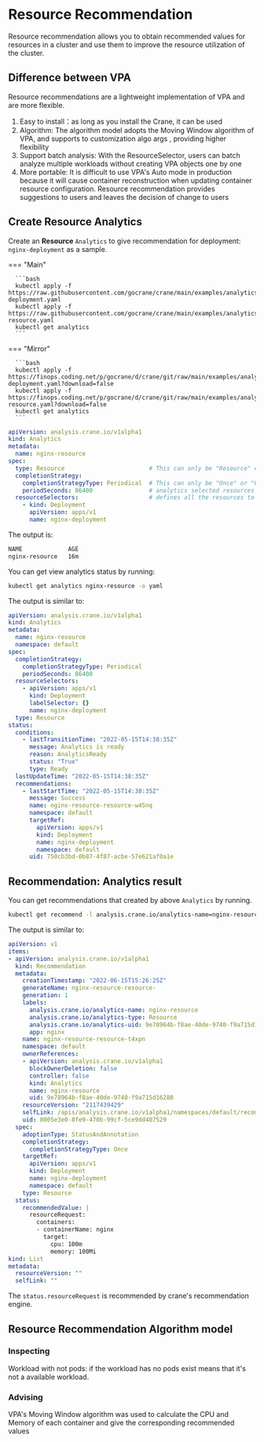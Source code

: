 # Resource Recommendation

Resource recommendation allows you to obtain recommended values for resources in a cluster and use them to improve the resource utilization of the cluster.

## Difference between VPA

Resource recommendations are a lightweight implementation of VPA and are more flexible.

1. Easy to install：as long as you install the Crane, it can be used
2. Algorithm: The algorithm model adopts the Moving Window algorithm of VPA, and supports to customization algo args , providing higher flexibility
3. Support batch analysis: With the ResourceSelector, users can batch analyze multiple workloads without creating VPA objects one by one
4. More portable: It is difficult to use VPA's Auto mode in production because it will cause container reconstruction when updating container resource configuration. Resource recommendation provides suggestions to users and leaves the decision of change to users

## Create Resource Analytics

Create an **Resource** `Analytics` to give recommendation for deployment: `nginx-deployment` as a sample.


=== "Main"

      ```bash
      kubectl apply -f https://raw.githubusercontent.com/gocrane/crane/main/examples/analytics/nginx-deployment.yaml
      kubectl apply -f https://raw.githubusercontent.com/gocrane/crane/main/examples/analytics/analytics-resource.yaml
      kubectl get analytics
      ```

=== "Mirror"

      ```bash
      kubectl apply -f https://finops.coding.net/p/gocrane/d/crane/git/raw/main/examples/analytics/nginx-deployment.yaml?download=false
      kubectl apply -f https://finops.coding.net/p/gocrane/d/crane/git/raw/main/examples/analytics/analytics-resource.yaml?download=false
      kubectl get analytics
      ```


```yaml title="analytics-resource.yaml"  hl_lines="7 24 11-14 28-31"
apiVersion: analysis.crane.io/v1alpha1
kind: Analytics
metadata:
  name: nginx-resource
spec:
  type: Resource                        # This can only be "Resource" or "HPA".
  completionStrategy:
    completionStrategyType: Periodical  # This can only be "Once" or "Periodical".
    periodSeconds: 86400                # analytics selected resources every 1 day
  resourceSelectors:                    # defines all the resources to be select with
    - kind: Deployment
      apiVersion: apps/v1
      name: nginx-deployment
```

The output is:

```bash
NAME             AGE
nginx-resource   16m
```

You can get view analytics status by running:

```bash
kubectl get analytics nginx-resource -o yaml
```

The output is similar to:

```yaml hl_lines="27"
apiVersion: analysis.crane.io/v1alpha1
kind: Analytics
metadata:
  name: nginx-resource
  namespace: default
spec:
  completionStrategy:
    completionStrategyType: Periodical
    periodSeconds: 86400
  resourceSelectors:
    - apiVersion: apps/v1
      kind: Deployment
      labelSelector: {}
      name: nginx-deployment
  type: Resource
status:
  conditions:
    - lastTransitionTime: "2022-05-15T14:38:35Z"
      message: Analytics is ready
      reason: AnalyticsReady
      status: "True"
      type: Ready
  lastUpdateTime: "2022-05-15T14:38:35Z"
  recommendations:
    - lastStartTime: "2022-05-15T14:38:35Z"
      message: Success
      name: nginx-resource-resource-w45nq
      namespace: default
      targetRef:
        apiVersion: apps/v1
        kind: Deployment
        name: nginx-deployment
        namespace: default
      uid: 750cb3bd-0b87-4f87-acbe-57e621af0a1e 
```

## Recommendation: Analytics result

You can get recommendations that created by above `Analytics` by running.

```bash
kubectl get recommend -l analysis.crane.io/analytics-name=nginx-resource -o yaml
```

The output is similar to:

```yaml  hl_lines="32-37"
apiVersion: v1
items:
- apiVersion: analysis.crane.io/v1alpha1
  kind: Recommendation
  metadata:
    creationTimestamp: "2022-06-15T15:26:25Z"
    generateName: nginx-resource-resource-
    generation: 1
    labels:
      analysis.crane.io/analytics-name: nginx-resource
      analysis.crane.io/analytics-type: Resource
      analysis.crane.io/analytics-uid: 9e78964b-f8ae-40de-9740-f9a715d16280
      app: nginx
    name: nginx-resource-resource-t4xpn
    namespace: default
    ownerReferences:
    - apiVersion: analysis.crane.io/v1alpha1
      blockOwnerDeletion: false
      controller: false
      kind: Analytics
      name: nginx-resource
      uid: 9e78964b-f8ae-40de-9740-f9a715d16280
    resourceVersion: "2117439429"
    selfLink: /apis/analysis.crane.io/v1alpha1/namespaces/default/recommendations/nginx-resource-resource-t4xpn
    uid: 8005e3e0-8fe9-470b-99cf-5ce9dd407529
  spec:
    adoptionType: StatusAndAnnotation
    completionStrategy:
      completionStrategyType: Once
    targetRef:
      apiVersion: apps/v1
      kind: Deployment
      name: nginx-deployment
      namespace: default
    type: Resource
  status:
    recommendedValue: |
      resourceRequest:
        containers:
        - containerName: nginx
          target:
            cpu: 100m
            memory: 100Mi
kind: List
metadata:
  resourceVersion: ""
  selfLink: ""
```

The `status.resourceRequest` is recommended by crane's recommendation engine.

## Resource Recommendation Algorithm model

### Inspecting

Workload with not pods: if the workload has no pods exist means that it's not a available workload.

### Advising

VPA's Moving Window algorithm was used to calculate the CPU and Memory of each container and give the corresponding recommended values
